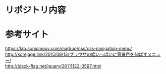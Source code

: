 # リポジトリ内容

# 参考サイト  
https://lab.sonicmoov.com/markup/css/css-navigation-menu/  
http://korejage.link/2015/09/13/ブラウザの幅いっぱいに背景色を伸ばすメニュー/  
http://black-flag.net/jquery/20111122-3597.html